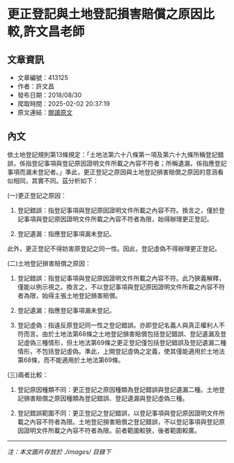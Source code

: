# 更正登記與土地登記損害賠償之原因比較,許文昌老師

## 文章資訊
- 文章編號：413125
- 作者：許文昌
- 發布日期：2018/08/30
- 爬取時間：2025-02-02 20:37:19
- 原文連結：[閱讀原文](https://real-estate.get.com.tw/Columns/detail.aspx?no=413125)

## 內文
依土地登記規則第13條規定：「土地法第六十八條第一項及第六十九條所稱登記錯誤，係指登記事項與登記原因證明文件所載之內容不符者；所稱遺漏，係指應登記事項而漏未登記者。」準此，更正登記之原因與土地登記損害賠償之原因的意涵看似相同，其實不同。茲分析如下：

(一)更正登記之原因：

1. 登記錯誤：指登記事項與登記原因證明文件所載之內容不符。換言之，僅於登記事項與登記原因證明文件所載之內容不符者為限，始得辦理更正登記。

2. 登記遺漏：指應登記事項漏未登記。

此外，更正登記不得妨害原登記之同一性。因此，登記虛偽不得辦理更正登記。

(二)土地登記損害賠償之原因：

1. 登記錯誤：指登記事項與登記原因證明文件所載之內容不符。此乃狹義解釋，僅能以例示視之。換言之，不以登記事項與登記原因證明文件所載之內容不符者為限，始得主張土地登記損害賠償。

2. 登記遺漏：指應登記事項漏未登記。

3. 登記虛偽：指違反原登記同一性之登記錯誤。亦即登記名義人與真正權利人不符而言。由於土地法第68條之土地登記損害賠償包括登記錯誤、登記遺漏及登記虛偽三種情形，但土地法第69條之更正登記僅包括登記錯誤及登記遺漏二種情形，不包括登記虛偽。準此，上開登記虛偽之定義，使其僅能適用於土地法第68條，而不能適用於土地法第69條。

(三)兩者比較：

1. 登記原因種類不同：更正登記之原因種類為登記錯誤與登記遺漏二種。土地登記損害賠償之原因種類為登記錯誤、登記遺漏與登記虛偽三種。

2. 登記錯誤範圍不同：更正登記之登記錯誤，以登記事項與登記原因證明文件所載之內容不符者為限。土地登記損害賠償之登記錯誤，不以登記事項與登記原因證明文件所載之內容不符者為限。前者範圍較狹，後者範圍較廣。

---
*注：本文圖片存放於 ./images/ 目錄下*
